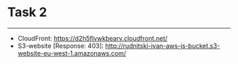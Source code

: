 # Task 2

---

- CloudFront: https://d2h5flvwkbearv.cloudfront.net/
- S3-website [Response: 403]: http://rudnitski-ivan-aws-js-bucket.s3-website-eu-west-1.amazonaws.com/